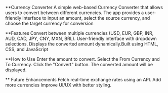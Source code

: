 **Currency Converter 
A simple web-based Currency Converter that allows users to convert between different currencies.
The app provides a user-friendly interface to input an amount, select the source currency, and choose the target currency for conversion

 **Features
Convert between multiple currencies (USD, EUR, GBP, INR, AUD, CAD, JPY, CNY, MXN, BRL).
User-friendly interface with dropdown selections.
Displays the converted amount dynamically.Built using HTML, CSS, and JavaScript

**How to Use
Enter the amount to convert.
Select the From Currency and To Currency.
Click the "Convert" button.
The converted amount will be displayed.

** Future Enhancements
Fetch real-time exchange rates using an API.
Add more currencies
Improve UI/UX with better styling.

